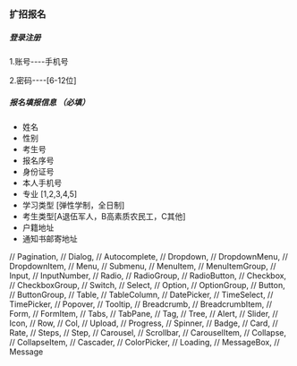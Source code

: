 ### 扩招报名

##### 登录注册

1.账号----手机号

2.密码----[6-12位]

##### 报名填报信息 （必填）

- 姓名
- 性别
- 考生号   
- 报名序号    
- 身份证号
- 本人手机号
- 专业    [1,2,3,4,5]   
- 学习类型 [弹性学制，全日制]
- 考生类型[A退伍军人，B高素质农民工，C其他]
- 户籍地址
- 通知书邮寄地址

// Pagination,
// Dialog,
// Autocomplete,
// Dropdown,
// DropdownMenu,
// DropdownItem,
// Menu,
// Submenu,
// MenuItem,
// MenuItemGroup,
// Input,
// InputNumber,
// Radio,
// RadioGroup,
// RadioButton,
// Checkbox,
// CheckboxGroup,
// Switch,
// Select,
// Option,
// OptionGroup,
// Button,
// ButtonGroup,
// Table,
// TableColumn,
// DatePicker,
// TimeSelect,
// TimePicker,
// Popover,
// Tooltip,
// Breadcrumb,
// BreadcrumbItem,
// Form,
// FormItem,
// Tabs,
// TabPane,
// Tag,
// Tree,
// Alert,
// Slider,
// Icon,
// Row,
// Col,
// Upload,
// Progress,
// Spinner,
// Badge,
// Card,
// Rate,
// Steps,
// Step,
// Carousel,
// Scrollbar,
// CarouselItem,
// Collapse,
// CollapseItem,
// Cascader,
// ColorPicker,
// Loading,
// MessageBox,
// Message